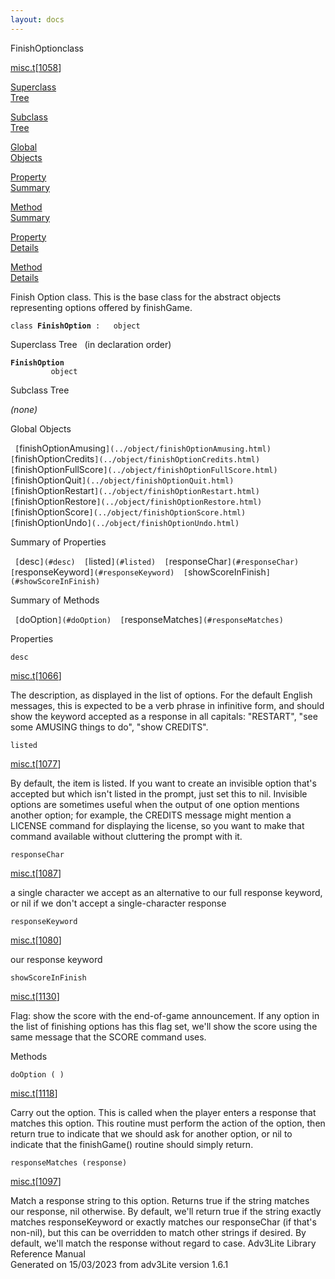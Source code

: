 ```yaml
---
layout: docs
---
```

<span class="title">FinishOption</span><span class="type">class</span>

[misc.t](../file/misc.t.html)\[[1058](../source/misc.t.html#1058)\]

[Superclass  
Tree](#_SuperClassTree_)

[Subclass  
Tree](#_SubClassTree_)

[Global  
Objects](#_ObjectSummary_)

[Property  
Summary](#_PropSummary_)

[Method  
Summary](#_MethodSummary_)

[Property  
Details](#_Properties_)

[Method  
Details](#_Methods_)



Finish Option class. This is the base class for the abstract objects
representing options offered by finishGame.

`class `**`FinishOption`**` :   object`



<span id="_SuperClassTree_"></span>



<span class="hdln">Superclass Tree</span>   (in declaration order)



**`FinishOption`**  
`         object`  
<span id="_SubClassTree_"></span>



<span class="hdln">Subclass Tree</span>  



*(none)* <span id="_ObjectSummary_"></span>



<span class="hdln">Global Objects</span>  



` [`finishOptionAmusing`](../object/finishOptionAmusing.html)  [`finishOptionCredits`](../object/finishOptionCredits.html)  [`finishOptionFullScore`](../object/finishOptionFullScore.html)  [`finishOptionQuit`](../object/finishOptionQuit.html)  [`finishOptionRestart`](../object/finishOptionRestart.html)  [`finishOptionRestore`](../object/finishOptionRestore.html)  [`finishOptionScore`](../object/finishOptionScore.html)  [`finishOptionUndo`](../object/finishOptionUndo.html)  `
<span id="_PropSummary_"></span>



<span class="hdln">Summary of Properties</span>  



` [`desc`](#desc)  [`listed`](#listed)  [`responseChar`](#responseChar)  [`responseKeyword`](#responseKeyword)  [`showScoreInFinish`](#showScoreInFinish)  `

<span id="_MethodSummary_"></span>



<span class="hdln">Summary of Methods</span>  



` [`doOption`](#doOption)  [`responseMatches`](#responseMatches)  `

<span id="_Properties_"></span>



<span class="hdln">Properties</span>  



<span id="desc"></span>

`desc`

[misc.t](../file/misc.t.html)\[[1066](../source/misc.t.html#1066)\]



The description, as displayed in the list of options. For the default
English messages, this is expected to be a verb phrase in infinitive
form, and should show the keyword accepted as a response in all
capitals: "RESTART", "see some AMUSING things to do", "show CREDITS".



<span id="listed"></span>

`listed`

[misc.t](../file/misc.t.html)\[[1077](../source/misc.t.html#1077)\]



By default, the item is listed. If you want to create an invisible
option that's accepted but which isn't listed in the prompt, just set
this to nil. Invisible options are sometimes useful when the output of
one option mentions another option; for example, the CREDITS message
might mention a LICENSE command for displaying the license, so you want
to make that command available without cluttering the prompt with it.



<span id="responseChar"></span>

`responseChar`

[misc.t](../file/misc.t.html)\[[1087](../source/misc.t.html#1087)\]



a single character we accept as an alternative to our full response
keyword, or nil if we don't accept a single-character response



<span id="responseKeyword"></span>

`responseKeyword`

[misc.t](../file/misc.t.html)\[[1080](../source/misc.t.html#1080)\]



our response keyword



<span id="showScoreInFinish"></span>

`showScoreInFinish`

[misc.t](../file/misc.t.html)\[[1130](../source/misc.t.html#1130)\]



Flag: show the score with the end-of-game announcement. If any option in
the list of finishing options has this flag set, we'll show the score
using the same message that the SCORE command uses.



<span id="_Methods_"></span>



<span class="hdln">Methods</span>  



<span id="doOption"></span>

`doOption ( )`

[misc.t](../file/misc.t.html)\[[1118](../source/misc.t.html#1118)\]



Carry out the option. This is called when the player enters a response
that matches this option. This routine must perform the action of the
option, then return true to indicate that we should ask for another
option, or nil to indicate that the finishGame() routine should simply
return.



<span id="responseMatches"></span>

`responseMatches (response)`

[misc.t](../file/misc.t.html)\[[1097](../source/misc.t.html#1097)\]



Match a response string to this option. Returns true if the string
matches our response, nil otherwise. By default, we'll return true if
the string exactly matches responseKeyword or exactly matches our
responseChar (if that's non-nil), but this can be overridden to match
other strings if desired. By default, we'll match the response without
regard to case.
Adv3Lite Library Reference Manual  
Generated on 15/03/2023 from adv3Lite version 1.6.1



